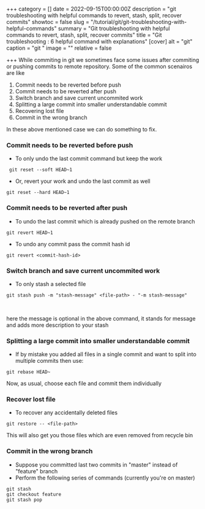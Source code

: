 +++
category = []
date = 2022-09-15T00:00:00Z
description = "git troubleshooting with helpful commands to revert, stash, split, recover commits"
showtoc = false
slug = "/tutorial/git/git-troubleshooting-with-helpful-commands"
summary = "Git troubleshooting with helpful commands to revert, stash, split, recover commits"
title = "Git troubleshooting : 6 helpful command with explanations"
[cover]
alt = "git"
caption = "git "
image = ""
relative = false

+++
While commiting in git we sometimes face some issues after commiting or pushing commits to remote repository. Some of the common scenairos are like

1. Commit needs to be reverted before push
2. Commit needs to be reverted after push
3. Switch branch and save current uncommited work
4. Splitting a large commit into smaller understandable commit
5. Recovering lost file
6. Commit in the wrong branch

In these above mentioned case we can do something to fix.

### Commit needs to be reverted before push

* To only undo the last commit command but keep the work

```git
 git reset --soft HEAD~1
```

* Or, revert your work and undo the last commit as well

```git
git reset --hard HEAD~1
```

### Commit needs to be reverted after push

* To undo the last commit which is already pushed on the remote branch

```git
git revert HEAD~1
```

* To undo any commit pass the commit hash id

```git
git revert <commit-hash-id>
```

### Switch branch and save current uncommited work

* To only stash a selected file

```git
git stash push -m "stash-message" <file-path> - "-m stash-message"
```

 

here the message is optional in the above command, it stands for message and adds more description to your stash

### Splitting a large commit into smaller understandable commit

* If by mistake you added all files in a single commit and want to split into multiple commits then use:

```git
git rebase HEAD~
```

Now, as usual, choose each file and commit them individually
 

### Recover lost file

* To recover any accidentally deleted files

```git
git restore -- <file-path>
```

This will also get you those files which are even removed from recycle bin
 

### Commit in the wrong branch

* Suppose you committed last two commits in "master" instead of "feature" branch
* Perform the following series of commands (currently you're on master)

```git reset HEAD~2
git stash
git checkout feature
git stash pop
```